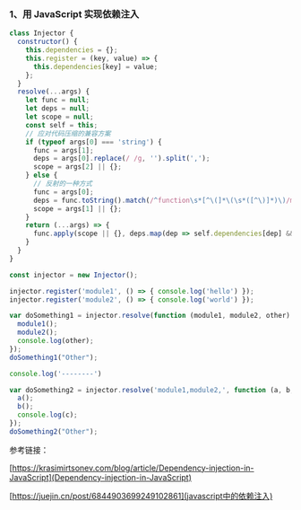 ### 1、用 JavaScript 实现依赖注入

```js
class Injector {
  constructor() {
    this.dependencies = {};
    this.register = (key, value) => {
      this.dependencies[key] = value;
    };
  }
  resolve(...args) {
    let func = null;
    let deps = null;
    let scope = null;
    const self = this;
    // 应对代码压缩的兼容方案
    if (typeof args[0] === 'string') {
      func = args[1];
      deps = args[0].replace(/ /g, '').split(',');
      scope = args[2] || {};
    } else {
      // 反射的一种方式
      func = args[0];
      deps = func.toString().match(/^function\s*[^\(]*\(\s*([^\)]*)\)/m)[1].replace(/ /g, '').split(',');
      scope = args[1] || {};
    }
    return (...args) => {
      func.apply(scope || {}, deps.map(dep => self.dependencies[dep] && dep != '' ? self.dependencies[dep] : args.shift()));
    }
  }
}

const injector = new Injector();

injector.register('module1', () => { console.log('hello') });
injector.register('module2', () => { console.log('world') });

var doSomething1 = injector.resolve(function (module1, module2, other) {
  module1();
  module2();
  console.log(other);
});
doSomething1("Other");

console.log('--------')

var doSomething2 = injector.resolve('module1,module2,', function (a, b, c) {
  a();
  b();
  console.log(c);
});
doSomething2("Other");
```

参考链接：

[https://krasimirtsonev.com/blog/article/Dependency-injection-in-JavaScript](Dependency-injection-in-JavaScript)

[https://juejin.cn/post/6844903699249102861](javascript中的依赖注入)

